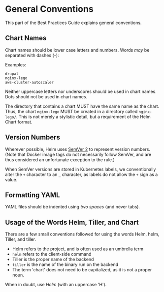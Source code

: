 # General Conventions

This part of the Best Practices Guide explains general conventions.

## Chart Names

Chart names should be lower case letters and numbers. Words _may_ be separated with dashes (-):

Examples:

```
drupal
nginx-lego
aws-cluster-autoscaler
```

Neither uppercase letters nor underscores should be used in chart names. Dots should not be used in chart names.

The directory that contains a chart MUST have the same name as the chart. Thus, the chart `nginx-lego` MUST be created in a directory called `nginx-lego/`. This is not merely a stylistic detail, but a requirement of the Helm Chart format.

## Version Numbers

Wherever possible, Helm uses [SemVer 2](http://semver.org) to represent version numbers. (Note that Docker image tags do not necessarily follow SemVer, and are thus considered an unfortunate exception to the rule.)

When SemVer versions are stored in Kubernetes labels, we conventionally alter the `+` character to an `_` character, as labels do not allow the `+` sign as a value.

## Formatting YAML

YAML files should be indented using _two spaces_ (and never tabs).

## Usage of the Words Helm, Tiller, and Chart

There are a few small conventions followed for using the words Helm, helm, Tiller, and tiller.

- Helm refers to the project, and is often used as an umbrella term
- `helm` refers to the client-side command
- Tiller is the proper name of the backend
- `tiller` is the name of the binary run on the backend
- The term 'chart' does not need to be capitalized, as it is not a proper noun.

When in doubt, use _Helm_ (with an uppercase 'H').